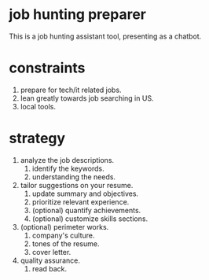 # job hunting preparer

This is a job hunting assistant tool, presenting as a chatbot.

# constraints

1. prepare for tech/it related jobs.
2. lean greatly towards job searching in US.
3. local tools.

# strategy

1. analyze the job descriptions.
    1. identify the keywords.
    2. understanding the needs.
2. tailor suggestions on your resume.
    1. update summary and objectives.
    2. prioritize relevant experience.
    3. (optional) quantify achievements.
    4. (optional) customize skills sections.
3. (optional) perimeter works.
    1. company's culture.
    2. tones of the resume.
    3. cover letter.
4. quality assurance.
    1. read back.